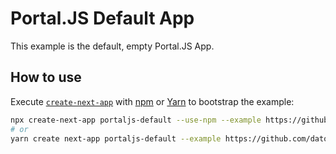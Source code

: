 # Portal.JS Default App

This example is the default, empty Portal.JS App.

## How to use

Execute [`create-next-app`](https://github.com/vercel/next.js/tree/canary/packages/create-next-app) with [npm](https://docs.npmjs.com/cli/init) or [Yarn](https://yarnpkg.com/lang/en/docs/cli/create/) to bootstrap the example:

```bash
npx create-next-app portaljs-default --use-npm --example https://github.com/datopian/portal.js/tree/main/examples/default
# or
yarn create next-app portaljs-default --example https://github.com/datopian/portal.js/tree/main/examples/default
```
